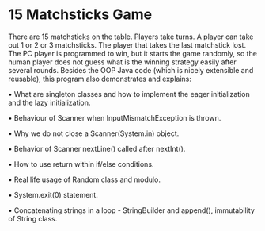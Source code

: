 # 15 Matchsticks Game

There are 15 matchsticks on the table. Players take turns. A player can take out 1 or 2 or 3 matchsticks. The player that takes the last matchstick lost. The PC player is programmed to win, but it starts the game randomly, so the human player does not guess what is the winning strategy easily after several rounds. Besides the OOP Java code (which is nicely extensible and reusable), this program also demonstrates and explains:

• What are singleton classes and how to implement the eager initialization and the lazy initialization.

• Behaviour of Scanner when InputMismatchException is thrown.

• Why we do not close a Scanner(System.in) object.

• Behavior of Scanner nextLine() called after nextInt().

• How to use return within if/else conditions.

• Real life usage of Random class and modulo.

• System.exit(0) statement.

• Concatenating strings in a loop - StringBuilder and append(), immutability of String class.